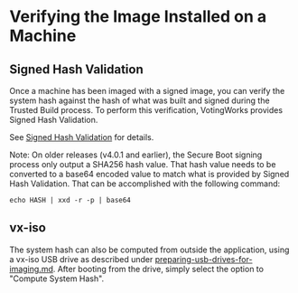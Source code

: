 # Verifying the Image Installed on a Machine

## Signed Hash Validation

Once a machine has been imaged with a signed image, you can verify the system hash against the hash of what was built and signed during the Trusted Build process. To perform this verification, VotingWorks provides Signed Hash Validation.

See [Signed Hash Validation](../../system-overview/signed-hash-validation.md) for details.

Note: On older releases (v4.0.1 and earlier), the Secure Boot signing process only output a SHA256 hash value. That hash value needs to be converted to a base64 encoded value to match what is provided by Signed Hash Validation. That can be accomplished with the following command:

```
echo HASH | xxd -r -p | base64
```

## vx-iso

The system hash can also be computed from outside the application, using a vx-iso USB drive as described under [preparing-usb-drives-for-imaging.md](preparing-usb-drives-for-imaging.md "mention"). After booting from the drive, simply select the option to "Compute System Hash".
